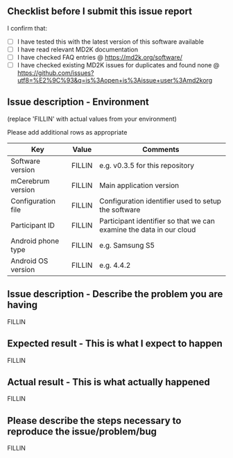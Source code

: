 ## Checklist before I submit this issue report

I confirm that:
- [ ] I have tested this with the latest version of this software available
- [ ] I have read relevant MD2K documentation
- [ ] I have checked FAQ entries @ https://md2k.org/software/
- [ ] I have checked existing MD2K issues for duplicates and found none @ https://github.com/issues?utf8=%E2%9C%93&q=is%3Aopen+is%3Aissue+user%3Amd2korg

## Issue description - Environment
(replace 'FILLIN' with actual values from your environment)

Please add additional rows as appropriate

| Key | Value | Comments |
|-----|-------|----------|
| Software version | FILLIN | e.g. v0.3.5 for this repository |
| mCerebrum version | FILLIN | Main application version  |
| Configuration file | FILLIN | Configuration identifier used to setup the software  |
| Participant ID | FILLIN | Participant identifier so that we can examine the data in our cloud |
| Android phone type | FILLIN | e.g. Samsung S5  |
| Android OS version | FILLIN | e.g. 4.4.2  |


## Issue description - Describe the problem you are having

FILLIN



## Expected result - This is what I expect to happen

FILLIN



## Actual result - This is what actually happened

FILLIN



## Please describe the steps necessary to reproduce the issue/problem/bug

FILLIN
